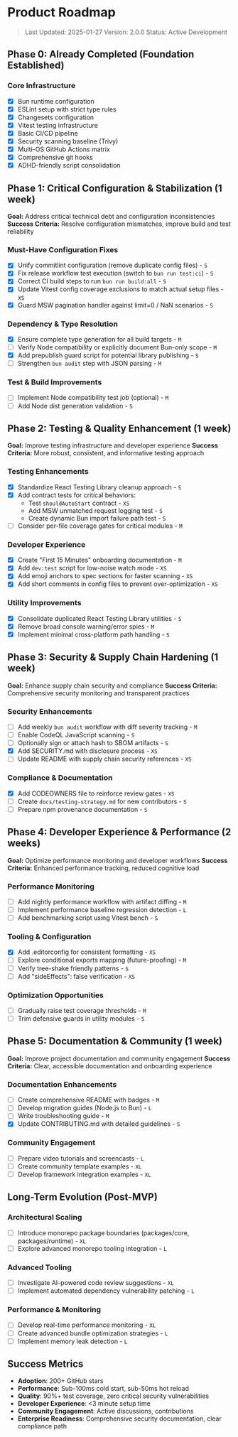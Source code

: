 # Product Roadmap

> Last Updated: 2025-01-27 Version: 2.0.0 Status: Active Development

## Phase 0: Already Completed (Foundation Established)

### Core Infrastructure

- [x] Bun runtime configuration
- [x] ESLint setup with strict type rules
- [x] Changesets configuration
- [x] Vitest testing infrastructure
- [x] Basic CI/CD pipeline
- [x] Security scanning baseline (Trivy)
- [x] Multi-OS GitHub Actions matrix
- [x] Comprehensive git hooks
- [x] ADHD-friendly script consolidation

## Phase 1: Critical Configuration & Stabilization (1 week)

**Goal:** Address critical technical debt and configuration inconsistencies
**Success Criteria:** Resolve configuration mismatches, improve build and test
reliability

### Must-Have Configuration Fixes

- [x] Unify commitlint configuration (remove duplicate config files) - `S`
- [x] Fix release workflow test execution (switch to `bun run test:ci`) - `S`
- [x] Correct CI build steps to run `bun run build:all` - `S`
- [x] Update Vitest config coverage exclusions to match actual setup files -
      `XS`
- [x] Guard MSW pagination handler against limit=0 / NaN scenarios - `S`

### Dependency & Type Resolution

- [x] Ensure complete type generation for all build targets - `M`
- [ ] Verify Node compatibility or explicitly document Bun-only scope - `M`
- [x] Add prepublish guard script for potential library publishing - `S`
- [ ] Strengthen `bun audit` step with JSON parsing - `M`

### Test & Build Improvements

- [ ] Implement Node compatibility test job (optional) - `M`
- [ ] Add Node dist generation validation - `S`

## Phase 2: Testing & Quality Enhancement (1 week)

**Goal:** Improve testing infrastructure and developer experience **Success
Criteria:** More robust, consistent, and informative testing approach

### Testing Enhancements

- [x] Standardize React Testing Library cleanup approach - `S`
- [x] Add contract tests for critical behaviors:
  - Test `shouldAutoStart` contract - `XS`
  - Add MSW unmatched request logging test - `S`
  - Create dynamic Bun import failure path test - `S`
- [ ] Consider per-file coverage gates for critical modules - `M`

### Developer Experience

- [x] Create "First 15 Minutes" onboarding documentation - `M`
- [x] Add `dev:test` script for low-noise watch mode - `XS`
- [x] Add emoji anchors to spec sections for faster scanning - `XS`
- [x] Add short comments in config files to prevent over-optimization - `XS`

### Utility Improvements

- [x] Consolidate duplicated React Testing Library utilities - `S`
- [x] Remove broad console warning/error spies - `M`
- [x] Implement minimal cross-platform path handling - `S`

## Phase 3: Security & Supply Chain Hardening (1 week)

**Goal:** Enhance supply chain security and compliance **Success Criteria:**
Comprehensive security monitoring and transparent practices

### Security Enhancements

- [ ] Add weekly `bun audit` workflow with diff severity tracking - `M`
- [ ] Enable CodeQL JavaScript scanning - `S`
- [ ] Optionally sign or attach hash to SBOM artifacts - `S`
- [x] Add SECURITY.md with disclosure process - `XS`
- [ ] Update README with supply chain security references - `XS`

### Compliance & Documentation

- [x] Add CODEOWNERS file to reinforce review gates - `XS`
- [ ] Create `docs/testing-strategy.md` for new contributors - `S`
- [ ] Prepare npm provenance documentation - `S`

## Phase 4: Developer Experience & Performance (2 weeks)

**Goal:** Optimize performance monitoring and developer workflows **Success
Criteria:** Enhanced performance tracking, reduced cognitive load

### Performance Monitoring

- [ ] Add nightly performance workflow with artifact diffing - `M`
- [ ] Implement performance baseline regression detection - `L`
- [ ] Add benchmarking script using Vitest bench - `S`

### Tooling & Configuration

- [x] Add .editorconfig for consistent formatting - `XS`
- [ ] Explore conditional exports mapping (future-proofing) - `M`
- [ ] Verify tree-shake friendly patterns - `S`
- [ ] Add "sideEffects": false verification - `XS`

### Optimization Opportunities

- [ ] Gradually raise test coverage thresholds - `M`
- [ ] Trim defensive guards in utility modules - `S`

## Phase 5: Documentation & Community (1 week)

**Goal:** Improve project documentation and community engagement **Success
Criteria:** Clear, accessible documentation and onboarding experience

### Documentation Enhancements

- [ ] Create comprehensive README with badges - `M`
- [ ] Develop migration guides (Node.js to Bun) - `L`
- [ ] Write troubleshooting guide - `M`
- [x] Update CONTRIBUTING.md with detailed guidelines - `S`

### Community Engagement

- [ ] Prepare video tutorials and screencasts - `L`
- [ ] Create community template examples - `XL`
- [ ] Develop framework integration examples - `XL`

## Long-Term Evolution (Post-MVP)

### Architectural Scaling

- [ ] Introduce monorepo package boundaries (packages/core, packages/runtime) -
      `XL`
- [ ] Explore advanced monorepo tooling integration - `L`

### Advanced Tooling

- [ ] Investigate AI-powered code review suggestions - `XL`
- [ ] Implement automated dependency vulnerability patching - `L`

### Performance & Monitoring

- [ ] Develop real-time performance monitoring - `XL`
- [ ] Create advanced bundle optimization strategies - `L`
- [ ] Implement memory leak detection - `L`

## Success Metrics

- **Adoption**: 200+ GitHub stars
- **Performance**: Sub-100ms cold start, sub-50ms hot reload
- **Quality**: 90%+ test coverage, zero critical security vulnerabilities
- **Developer Experience**: <3 minute setup time
- **Community Engagement**: Active discussions, contributions
- **Enterprise Readiness**: Comprehensive security documentation, clear
  compliance path
